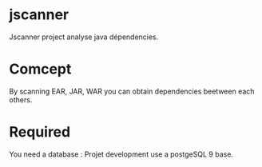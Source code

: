 jscanner
========

Jscanner project analyse java dépendencies.

Comcept 
========
By scanning EAR, JAR, WAR you can obtain dependencies beetween each others.


Required 
=========
You need a database : Projet development use a postgeSQL 9 base.
